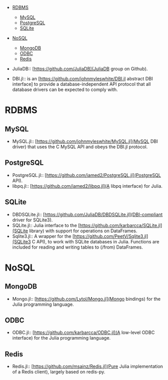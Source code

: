 * [RDBMS](#rdbms)
   * [MySQL](#mysql)
   * [PostgreSQL](#postgresql)
   * [SQLite](sqlite)
* [NoSQL](#nosql)
   * [MongoDB](#mongodb) 
   * [ODBC](#odbc)
   * [Redis](#redis)
   

* JuliaDB:: [https://github.com/JuliaDB](JuliaDB group on Github).
* DBI.jl:: is an [https://github.com/johnmyleswhite/DBI.jl abstract DBI interface] to provide a database-independent API protocol that all database drivers can be expected to comply with.

# RDBMS
## MySQL
* MySQL.jl:: [https://github.com/johnmyleswhite/MySQL.jl](MySQL DBI driver) that uses the C MySQL API and obeys the DBI.jl protocol.

## PostgreSQL
* PostgreSQL.jl:: [https://github.com/iamed2/PostgreSQL.jl](PostgreSQL API).
* libpq.jl:: [https://github.com/iamed2/libpq.jl](A libpq interface) for Julia.

## SQLite
* DBDSQLite.jl:: [https://github.com/JuliaDB/DBDSQLite.jl](DBI-compliant driver for SQLite3).
* SQLite.jl:: Julia interface to the [https://github.com/karbarcca/SQLite.jl](SQLite library) with support for operations on DataFrames.
* Sqlite3.jl:: A wrapper for the [https://github.com/PeetV/Sqlite3.jl](SQLite3 C API), to work with SQLite databases in Julia. Functions are included for reading and writing tables to (/from) DataFrames.


# NoSQL
## MongoDB 
* Mongo.jl:: [https://github.com/Lytol/Mongo.jl](Mongo bindings) for the Julia programming language.

## ODBC
* ODBC.jl:: [https://github.com/karbarcca/ODBC.jl](A low-level ODBC interface) for the Julia programming language.

## Redis
* Redis.jl:: [https://github.com/msainz/Redis.jl](Pure Julia implementation of a Redis client), largely based on redis-py.

